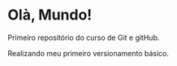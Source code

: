 # Olà, Mundo!
 Primeiro repositório do curso de Git e gitHub.

 Realizando meu primeiro versionamento básico.
